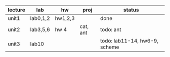 

| lecture | lab      | hw      | proj     | status                        |
| ------- | -------- | ------- | -------- | ----------------------------- |
| unit1   | lab0,1,2 | hw1,2,3 |          | done                          |
| unit2   | lab3,5,6 | hw 4    | cat, ant | todo: ant                     |
| unit3   | lab10    |         |          | todo: lab11-14, hw6-9, scheme |


